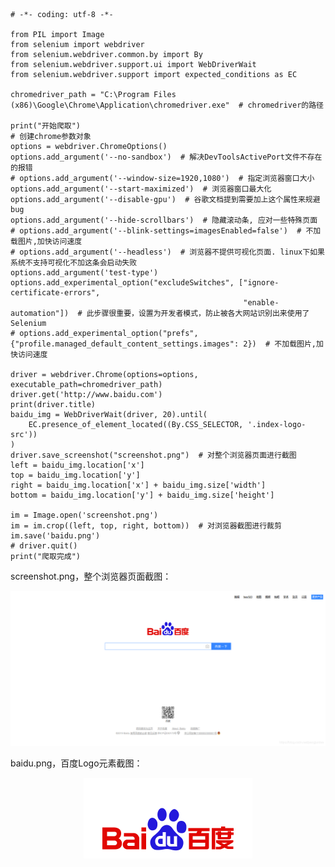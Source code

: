 
	# -*- coding: utf-8 -*-
	 
	from PIL import Image
	from selenium import webdriver
	from selenium.webdriver.common.by import By
	from selenium.webdriver.support.ui import WebDriverWait
	from selenium.webdriver.support import expected_conditions as EC
	 
	chromedriver_path = "C:\Program Files (x86)\Google\Chrome\Application\chromedriver.exe"  # chromedriver的路径
	 
	print("开始爬取")
	# 创建chrome参数对象
	options = webdriver.ChromeOptions()
	options.add_argument('--no-sandbox')  # 解决DevToolsActivePort文件不存在的报错
	# options.add_argument('--window-size=1920,1080')  # 指定浏览器窗口大小
	options.add_argument('--start-maximized')  # 浏览器窗口最大化
	options.add_argument('--disable-gpu')  # 谷歌文档提到需要加上这个属性来规避bug
	options.add_argument('--hide-scrollbars')  # 隐藏滚动条, 应对一些特殊页面
	# options.add_argument('--blink-settings=imagesEnabled=false')  # 不加载图片,加快访问速度
	# options.add_argument('--headless')  # 浏览器不提供可视化页面. linux下如果系统不支持可视化不加这条会启动失败
	options.add_argument('test-type')
	options.add_experimental_option("excludeSwitches", ["ignore-certificate-errors",
	                                                    "enable-automation"])  # 此步骤很重要，设置为开发者模式，防止被各大网站识别出来使用了Selenium
	# options.add_experimental_option("prefs", {"profile.managed_default_content_settings.images": 2})  # 不加载图片,加快访问速度
	 
	driver = webdriver.Chrome(options=options, executable_path=chromedriver_path)
	driver.get('http://www.baidu.com')
	print(driver.title)
	baidu_img = WebDriverWait(driver, 20).until(
	    EC.presence_of_element_located((By.CSS_SELECTOR, '.index-logo-src'))
	)
	driver.save_screenshot("screenshot.png")  # 对整个浏览器页面进行截图
	left = baidu_img.location['x']
	top = baidu_img.location['y']
	right = baidu_img.location['x'] + baidu_img.size['width']
	bottom = baidu_img.location['y'] + baidu_img.size['height']
	 
	im = Image.open('screenshot.png')
	im = im.crop((left, top, right, bottom))  # 对浏览器截图进行裁剪
	im.save('baidu.png')
	# driver.quit()
	print("爬取完成")

screenshot.png，整个浏览器页面截图：

<div align=center>

![Base64](./imgs/22.png "Base64示意图")
<div align=left>

baidu.png，百度Logo元素截图：
<div align=center>

![Base64](./imgs/23.png "Base64示意图")
<div align=left>